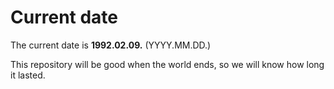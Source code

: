 # Current date

The current date is **1992.02.09.** (YYYY.MM.DD.)

This repository will be good when the world ends, so we will know how long it lasted.